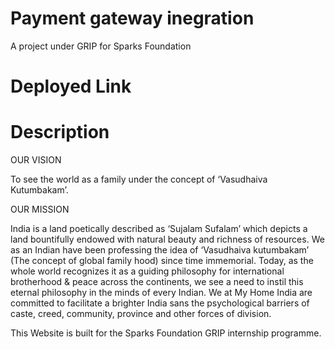 # Payment gateway inegration
A project under GRIP for Sparks Foundation

# Deployed Link


# Description
OUR VISION

To see the world as a family under the concept of ‘Vasudhaiva Kutumbakam’.

OUR MISSION

India is a land poetically described as ‘Sujalam Sufalam’ which depicts a land bountifully endowed with natural beauty and richness of resources. We as an Indian have been professing the idea of ‘Vasudhaiva kutumbakam’ (The concept of global family hood) since time immemorial. Today, as the whole world recognizes it as a guiding philosophy for international brotherhood & peace across the continents, we see a need to instil this eternal philosophy in the minds of every Indian. We at My Home India are committed to facilitate a brighter India sans the psychological barriers of caste, creed, community, province and other forces of division.

This Website is built for the Sparks Foundation GRIP internship programme.
